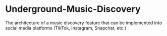 # Underground-Music-Discovery
The architecture of a music discovery feature that can be implemented into social media platforms (TikTok, Instagram, Snapchat, etc.) 
